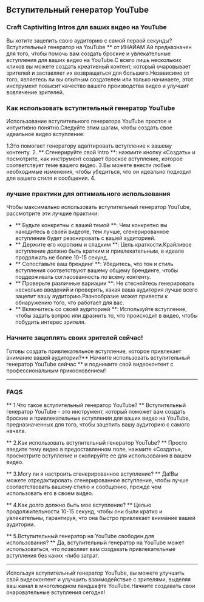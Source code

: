 ## Вступительный генератор YouTube

### Craft Captiviting Intros для ваших видео на YouTube

Вы хотите зацепить свою аудиторию с самой первой секунды?Вступительный генератор на YouTube ** от ИНАЙАМ Ай предназначен для того, чтобы помочь вам создать броские и увлекательные вступления для ваших видео на YouTube.С всего лишь нескольких кликов вы можете создать креативный контент, который очаровывает зрителей и заставляет их возвращаться для большего.Независимо от того, являетесь ли вы опытным создателем или только начинаете, этот инструмент повысит качество вашего производства видео и улучшит вовлечение зрителей.

### Как использовать вступительный генератор YouTube

Использование вступительного генератора YouTube простое и интуитивно понятно.Следуйте этим шагам, чтобы создать свое идеальное видео вступление:

1.Это помогает генератору адаптировать вступление к вашему контенту.
2. ** Сгенерируйте свой Intro **: нажмите кнопку «Создать» и посмотрите, как инструмент создает броское вступление, которое соответствует теме вашего видео.
3.Вы можете внести любые необходимые изменения, чтобы убедиться, что он идеально подходит для вашего стиля и сообщения.
4.

### лучшие практики для оптимального использования

Чтобы максимально использовать вступительный генератор YouTube, рассмотрите эти лучшие практики:

- ** Будьте конкретны с вашей темой **: Чем конкретно вы находитесь в своей видеоте, тем лучше, сгенерированное вступление будет резонировать с вашей аудиторией.
- ** Держите его коротким и сладким **: Цель краткости.Крайливое вступление должно быть кратким и привлекательным, в идеале продолжать не более 10-15 секунд.
- ** Сопоставьте ваш брендинг **: Убедитесь, что тон и стиль вступления соответствуют вашему общему брендинге, чтобы поддерживать согласованность по всему контенту.
- ** Проверьте различные вариации **: Не стесняйтесь генерировать несколько введений и проверить, какая ваша аудитория лучше всего зацепит вашу аудиторию.Разнообразие может привести к обнаружению того, что работает для вас.
- ** Включитесь со своей аудиторией **: Используйте вступление, чтобы задать вопрос или дразнить то, что происходит в видео, чтобы побудить интерес зрителя.

### Начните зацеплять своих зрителей сейчас!

Готовы создать привлекательное вступление, которое привлекает внимание вашей аудитории?** Начните использовать вступительный генератор YouTube сейчас ** и поднимите свой видеоконтент с профессиональным прикосновением!

---

### FAQS

** 1.Что такое вступительный генератор YouTube? **
Вступительный генератор YouTube - это инструмент, который поможет вам создать броские и привлекательные вступления для ваших видео на YouTube, предназначенных для того, чтобы зацепить вашу аудиторию с самого начала.

** 2.Как использовать вступительный генератор YouTube? **
Просто введите тему видео в предоставленном поле, нажмите «Создать», просмотрите вступление и скопируйте ее для использования в вашем видео.

** 3.Могу ли я настроить сгенерированное вступление? **
Да!Вы можете отредактировать сгенерированное вступление, чтобы лучше соответствовать вашему стилю и сообщению, прежде чем использовать его в своем видео.

** 4.Как долго должно быть мое вступление? **
Целью продолжительности 10-15 секунд, чтобы они были кратко и увлекательны, гарантируя, что она быстро привлекает внимание вашей аудитории.

** 5.Вступительный генератор на YouTube свободен для использования? **
Да, вступительный генератор на YouTube может использоваться, что позволяет вам создавать привлекательные вступления без каких -либо затрат.

---

Используя вступительный генератор YouTube, вы можете улучшить свой видеоконтент и улучшить взаимодействие с зрителями, выделяя ваш канал в многолюдном ландшафте YouTube.Начните создавать свои очаровательные вступления сегодня!